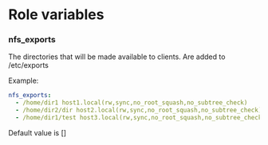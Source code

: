 # Role variables

### nfs_exports
The directories that will be made available to clients. Are added to /etc/exports

Example:
```yaml
nfs_exports:
  - /home/dir1 host1.local(rw,sync,no_root_squash,no_subtree_check)
  - /home/dir2/dir host2.local(rw,sync,no_root_squash,no_subtree_check)
  - /home/dir1/test host3.local(rw,sync,no_root_squash,no_subtree_check)
```

Default value is []